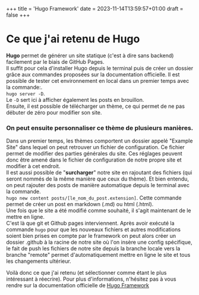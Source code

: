 +++
title = 'Hugo Framework'
date = 2023-11-14T13:59:57+01:00
draft = false
+++

# Ce que j'ai retenu de Hugo
**Hugo** permet de générer un site statique (c'est à dire sans backend) facilement par le biais de GitHub Pages.  
Il suffit pour cela d'installer Hugo depuis le terminal puis de créer un dossier grâce aux commandes proposées sur la documentation officielle. 
Il est possible de tester cet environnement en local dans un premier temps avec la commande:.  
````hugo server -D````.  
Le ````-D```` sert ici à afficher également les posts en brouillon.  
Ensuite, il est possible de télécharger un thème, ce qui permet de ne pas débuter de zéro pour modifier son site. 
### On peut ensuite personnaliser ce thème de plusieurs manières. 
Dans un premier temps, les thèmes comportent un dossier appelé "Example Site" dans lequel on peut retrouver un fichier de configuration. Ce fichier permet de modifier des parties générales du site. Ces réglages peuvent donc être amené dans le fichier de configuration de notre propre site et modifier à cet endroit.  
Il est aussi possible de "**surcharger**" notre site en rajoutant des fichiers (qui seront nommés de la même manière que ceux du thème). 
Et bien entendu, on peut rajouter des posts de manière automatique depuis le terminal avec la commande.   
````hugo new content posts/[le_nom_du_post.extension]````.
Cette commande permet de créer un post en markdown (.md) ou html (.html).\
Une fois que le site a été modifié comme souhaité, il s'agit maintenant de le mettre en ligne.  
C'est là que git et Github pages interviennent. Après avoir exécuté la commande ````hugo```` pour que les nouveaux fichiers et autres modifications soient bien prises en compte par le framework on peut alors créer un dossier .github à la racine de notre site où l'on insère une config spécifique, le fait de push les fichiers de notre site depuis la branche locale vers la branche "remote" permet d'automatiquement mettre en ligne le site et tous les changements ultérieur.  

Voilà donc ce que j'ai retenu (et sélectionner comme étant le plus intéressant à réecrire). Pour plus d'informations, n'hésitez pas à vous rendre sur la documentation officielle de [Hugo Framework](https://gohugo.io/)
